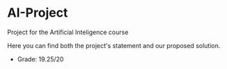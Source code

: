 # AI-Project

Project for the Artificial Inteligence course

Here you can find both the project's statement and our proposed solution.

- Grade: 19.25/20
